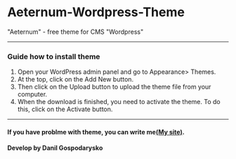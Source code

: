 # Aeternum-Wordpress-Theme
"Aeternum" - free theme for CMS "Wordpress"

***

### Guide how to install theme
1. Open your WordPress admin panel and go to Appearance> Themes.
2. At the top, click on the Add New button.
3. Then click on the Upload button to upload the theme file from your computer.
4. When the download is finished, you need to activate the theme. To do this, click on the Activate button.
***
#### If you have problme with theme, you can write me[(My site)](http://webdesign.ru.net).
#### Develop by Danil Gospodarysko
